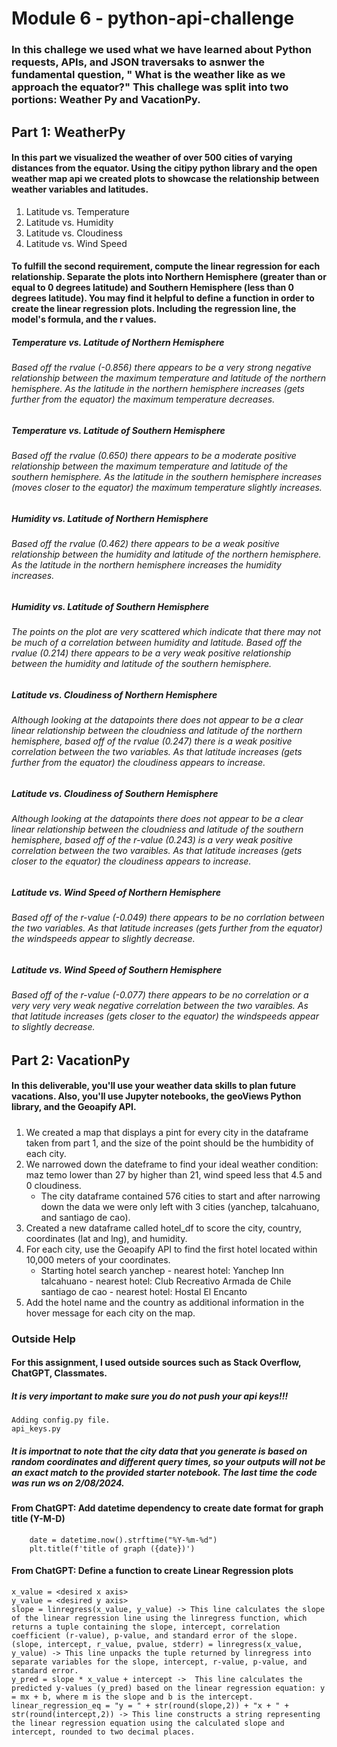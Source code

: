 # Module 6 - python-api-challenge

### In this challege we used what we have learned about Python requests, APIs, and JSON traversaks to asnwer the fundamental question, " What is the weather like as we approach the equator?" This challege was split into two portions: Weather Py and VacationPy.

## Part 1: WeatherPy
#### In this part we visualized the weather of over 500 cities of varying distances from the equator. Using the citipy python library and the open weather map api we created plots to showcase the relationship between weather variables and latitudes.

1. Latitude vs. Temperature
2. Latitude vs. Humidity
3. Latitude vs. Cloudiness
4. Latitude vs. Wind Speed

#### To fulfill the second requirement, compute the linear regression for each relationship. Separate the plots into Northern Hemisphere (greater than or equal to 0 degrees latitude) and Southern Hemisphere (less than 0 degrees latitude). You may find it helpful to define a function in order to create the linear regression plots. Including the regression line, the model's formula, and the r values.

##### Temperature vs. Latitude of Northern Hemisphere
###### Based off the rvalue (-0.856) there appears to be a very strong negative relationship between the maximum temperature and latitude of the northern hemisphere. As the latitude in the northern hemisphere increases (gets further from the equator) the maximum temperature decreases.

##### Temperature vs. Latitude of Southern Hemisphere
###### Based off the rvalue (0.650) there appears to be a moderate positive relationship between the maximum temperature and latitude of the southern hemisphere. As the latitude in the southern hemisphere increases (moves closer to the equator) the maximum temperature slightly increases.

##### Humidity vs. Latitude of Northern Hemisphere
###### Based off the rvalue (0.462) there appears to be a weak positive relationship between the humidity and latitude of the northern hemisphere. As the latitude in the northern hemisphere increases the humidity increases.

##### Humidity vs. Latitude of Southern Hemisphere
###### The points on the plot are very scattered which indicate that there may not be much of a correlation between humidity and latitude. Based off the rvalue (0.214) there appears to be a very weak positive relationship between the humidity and latitude of the southern hemisphere.

##### Latitude vs. Cloudiness of Northern Hemisphere
###### Although looking at the datapoints there does not appear to be a clear linear relationship between the cloudniess and latitude of the northern hemisphere, based off of the rvalue (0.247) there is a weak positive correlation between the two variables. As that latitude increases (gets further from the equator) the cloudiness appears to increase.

##### Latitude vs. Cloudiness of Southern Hemisphere
###### Although looking at the datapoints there does not appear to be a clear linear relationship between the cloudniess and latitude of the southern hemisphere, based off of the r-value (0.243) is a very weak positive correlation between the two varaibles. As that latitude increases (gets closer to the equator) the cloudiness appears to increase.

##### Latitude vs. Wind Speed of Northern Hemisphere
###### Based off of the r-value (-0.049) there appears to be no corrlation between the two variables. As that latitude increases (gets further from the equator) the windspeeds appear to slightly decrease.

##### Latitude vs. Wind Speed of Southern Hemisphere
###### Based off of the r-value (-0.077) there appears to be no correlation or a very very very weak negative correlation between the two varaibles. As that latitude increases (gets closer to the equator) the windspeeds appear to slightly decrease.


## Part 2: VacationPy
#### In this deliverable, you'll use your weather data skills to plan future vacations. Also, you'll use Jupyter notebooks, the geoViews Python library, and the Geoapify API.
##### 
1. We created a map that displays a pint for every city in the dataframe taken from part 1, and the size of the point should be the humbidity of each city. 
2. We narrowed down the dateframe to find your ideal weather condition: maz temo lower than 27 by higher than 21, wind speed less that 4.5 and 0 cloudiness. 
    - The city dataframe contained 576 cities to start and after narrowing down the data we were only left with 3 cities (yanchep, talcahuano, and santiago de cao).
3. Created a new dataframe called hotel_df to score the city, country, coordinates (lat and lng), and humidity. 
4. For each city, use the Geoapify API to find the first hotel located within 10,000 meters of your coordinates. 
    - Starting hotel search
        yanchep - nearest hotel: Yanchep Inn
        talcahuano - nearest hotel: Club Recreativo Armada de Chile
        santiago de cao - nearest hotel: Hostal El Encanto
5. Add the hotel name and the country as additional information in the hover message for each city on the map. 

### Outside Help
#### For this assignment, I used outside sources such as Stack Overflow, ChatGPT, Classmates.
##### It is very important to make sure you do not push your api keys!!!
    Adding config.py file.
    api_keys.py
##### It is importnat to note that the city data that you generate is based on random coordinates and different query times, so your outputs will not be an exact match to the provided starter notebook. The last time the code was run ws on 2/08/2024. 
#### From ChatGPT: Add datetime dependency to create date format for graph title (Y-M-D)
        date = datetime.now().strftime("%Y-%m-%d")
        plt.title(f'title of graph ({date})')
#### From ChatGPT: Define a function to create Linear Regression plots
    x_value = <desired x axis>
    y_value = <desired y axis>
    slope = linregress(x_value, y_value) -> This line calculates the slope of the linear regression line using the linregress function, which returns a tuple containing the slope, intercept, correlation coefficient (r-value), p-value, and standard error of the slope.
    (slope, intercept, r_value, pvalue, stderr) = linregress(x_value, y_value) -> This line unpacks the tuple returned by linregress into separate variables for the slope, intercept, r-value, p-value, and standard error.
    y_pred = slope * x_value + intercept ->  This line calculates the predicted y-values (y_pred) based on the linear regression equation: y = mx + b, where m is the slope and b is the intercept.
    linear_regression_eq = "y = " + str(round(slope,2)) + "x + " + str(round(intercept,2)) -> This line constructs a string representing the linear regression equation using the calculated slope and intercept, rounded to two decimal places.


